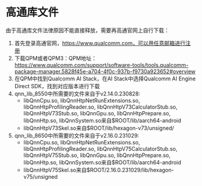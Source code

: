 # 高通库文件
由于高通库文件法律原因不能直接释放，需要再高通官网上自行下载：
1. 首先登录高通官网，https://www.qualcomm.com，可以用任意邮箱进行注册
2. 下载QPM或者QPM3：QPM地址：https://www.qualcomm.com/support/software-tools/tools.qualcomm-package-manager.5828f45e-a704-4f0c-937b-f9730a923652#overview
3. 在QPM中找到Qualcomm AI Stack，在AI Stack中选择Qualcomm AI Engine Direct SDK，找到对应版本进行下载
4. qnn_lib_8550中所需要的文件来自于v2.14.0.230828:
    * libQnnCpu.so, libQnnHtpNetRunExtensions.so, libQnnHtpProfilingReader.so, libQnnHtpV73CalculatorStub.so, libQnnHtpV73Stub.so, libQnnGpu.so, libQnnHtpPrepare.so, libQnnHtp.so, libQnnSystem.so来自$ROOT/lib/aarch64-android
    * libQnnHtpV73Skel.so来自$ROOT/lib/hexagon-v73/unsigned/
5. qnn_lib_8650中所需要的文件来自于v2.16.0.231029:
    * libQnnCpu.so, libQnnHtpNetRunExtensions.so, libQnnHtpProfilingReader.so, libQnnHtpV75CalculatorStub.so, libQnnHtpV75Stub.so, libQnnGpu.so, libQnnHtpPrepare.so, libQnnHtp.so, libQnnSystem.so来自$ROOT/lib/aarch64-android
    * libQnnHtpV75Skel.so来自$ROOT/2.16.0.231029/lib/hexagon-v75/unsigned